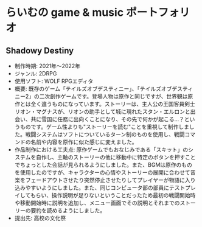 # らいむの game & music ポートフォリオ
## Shadowy Destiny
* 制作時期: 2021年～2022年
* ジャンル: 2DRPG
* 使用ソフト: WOLF RPGエディタ
* 概要: 既存のゲーム「テイルズオブデスティニー」、「テイルズオブデスティニー2」の二次創作ゲームです。登場人物は原作と同じですが、世界観は原作とは全く違うものになっています。ストーリーは、主人公の王国客員剣士リオン・マグナスが、リオンの助手として城に現れたスタン・エルロンと出会い、共に雪国に任務に出向くことになり、その先で何かが起こる…？というものです。ゲーム性よりも"ストーリーを読む"ことを重視して制作しました。戦闘システムはソフトについているターン制のものを使用し、戦闘コマンドの名前や内容を原作に似た感じに変えました。
* 作品制作における工夫点: 原作ゲームでもおなじみである「スキット」のシステムを自作し、主軸のストーリーの他に移動中に特定のボタンを押すことでちょっとした会話が見られるようにしました。また、BGMは原作のものを使用したのですが、キャラクターの心情やストーリーの展開に合わせて音楽をフェードアウトさせたり突然停止させたりしてプレイヤーが物語に入り込みやすいようにしました。また、同じコンピュータ部の部員にテストプレイしてもらい、操作説明が足りないということだったため最初の戦闘開始時や移動開始時に説明を追加し、メニュー画面でその説明とそれまでのストーリーの要約を読めるようにしました。
* 提出先: 高校の文化祭